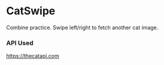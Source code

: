# CatSwipe
Combine practice. Swipe left/right to fetch another cat image.

### API Used
https://thecatapi.com
